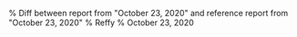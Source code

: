 % Diff between report from "October 23, 2020" and reference report from "October 23, 2020"
% Reffy
% October 23, 2020

